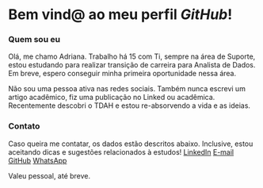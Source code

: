 # Bem vind@ ao meu perfil ***GitHub***!

### Quem sou eu
Olá, me chamo Adriana.
Trabalho há 15 com Ti, sempre na área de Suporte, estou estudando para realizar transição de carreira para Analista de Dados.
Em breve, espero conseguir minha primeira oportunidade nessa área. 

Não sou uma pessoa ativa nas redes sociais. Também nunca escrevi um artigo acadêmico, fiz uma publicação no Linked ou acadêmica.
Recentemente descobri o TDAH e estou re-absorvendo a vida e as ideias. 

### Contato
Caso queira me contatar, os dados estão descritos abaixo. 
Inclusive, estou aceitando dicas e sugestões relacionados à estudos!
[LinkedIn](https://www.linkedin.com/in/adrianapiperno/) 
[E-mail](mailto:adrianampiperno@hotmail.com)
[GitHub](https://github.com/adrianapiperno)
[WhatsApp](https://wa.me/+5511963116089)

Valeu pessoal, até breve.
